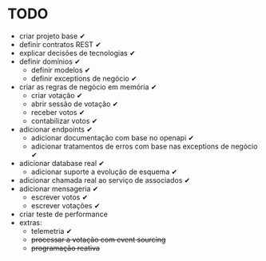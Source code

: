 # TODO

- criar projeto base ✔
- definir contratos REST ✔
- explicar decisões de tecnologias ✔
- definir domínios ✔
  - definir modelos ✔
  - definir exceptions de negócio ✔
- criar as regras de negócio em memória ✔
  - criar votação ✔
  - abrir sessão de votação ✔
  - receber votos ✔
  - contabilizar votos ✔
- adicionar endpoints ✔
  - adicionar documentação com base no openapi ✔
  - adicionar tratamentos de erros com base nas exceptions de negócio ✔
- adicionar database real ✔
  - adicionar suporte a evolução de esquema ✔
- adicionar chamada real ao serviço de associados ✔
- adicionar mensageria ✔
  - escrever votos ✔
  - escrever votações ✔
- criar teste de performance
- extras:
  - telemetria ✔
  - ~~processar a votação com event sourcing~~ 
  - ~~programação reativa~~
